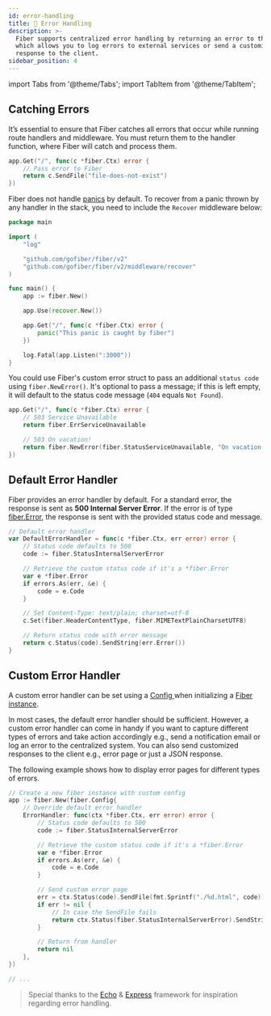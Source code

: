 ```yaml
---
id: error-handling
title: 🐛 Error Handling
description: >-
  Fiber supports centralized error handling by returning an error to the handler
  which allows you to log errors to external services or send a customized HTTP
  response to the client.
sidebar_position: 4
---
```


import Tabs from '@theme/Tabs';
import TabItem from '@theme/TabItem';

## Catching Errors

It’s essential to ensure that Fiber catches all errors that occur while running route handlers and middleware. You must return them to the handler function, where Fiber will catch and process them.

<Tabs>
<TabItem value="example" label="Example">

```go
app.Get("/", func(c *fiber.Ctx) error {
    // Pass error to Fiber
    return c.SendFile("file-does-not-exist")
})
```
</TabItem>
</Tabs>

Fiber does not handle [panics](https://go.dev/blog/defer-panic-and-recover) by default. To recover from a panic thrown by any handler in the stack, you need to include the `Recover` middleware below:

```go title="Example"
package main

import (
    "log"

    "github.com/gofiber/fiber/v2"
    "github.com/gofiber/fiber/v2/middleware/recover"
)

func main() {
    app := fiber.New()

    app.Use(recover.New())

    app.Get("/", func(c *fiber.Ctx) error {
        panic("This panic is caught by fiber")
    })

    log.Fatal(app.Listen(":3000"))
}
```

You could use Fiber's custom error struct to pass an additional `status code` using `fiber.NewError()`. It's optional to pass a message; if this is left empty, it will default to the status code message \(`404` equals `Not Found`\).

```go title="Example"
app.Get("/", func(c *fiber.Ctx) error {
    // 503 Service Unavailable
    return fiber.ErrServiceUnavailable

    // 503 On vacation!
    return fiber.NewError(fiber.StatusServiceUnavailable, "On vacation!")
})
```

## Default Error Handler

Fiber provides an error handler by default. For a standard error, the response is sent as **500 Internal Server Error**. If the error is of type [fiber.Error](https://godoc.org/github.com/gofiber/fiber#Error), the response is sent with the provided status code and message.

```go title="Example"
// Default error handler
var DefaultErrorHandler = func(c *fiber.Ctx, err error) error {
    // Status code defaults to 500
    code := fiber.StatusInternalServerError

    // Retrieve the custom status code if it's a *fiber.Error
    var e *fiber.Error
    if errors.As(err, &e) {
        code = e.Code
    }

    // Set Content-Type: text/plain; charset=utf-8
    c.Set(fiber.HeaderContentType, fiber.MIMETextPlainCharsetUTF8)

    // Return status code with error message
    return c.Status(code).SendString(err.Error())
}
```

## Custom Error Handler

A custom error handler can be set using a [Config ](../api/fiber.md#config)when initializing a [Fiber instance](../api/fiber.md#new).

In most cases, the default error handler should be sufficient. However, a custom error handler can come in handy if you want to capture different types of errors and take action accordingly e.g., send a notification email or log an error to the centralized system. You can also send customized responses to the client e.g., error page or just a JSON response.

The following example shows how to display error pages for different types of errors.

```go title="Example"
// Create a new fiber instance with custom config
app := fiber.New(fiber.Config{
    // Override default error handler
    ErrorHandler: func(ctx *fiber.Ctx, err error) error {
        // Status code defaults to 500
        code := fiber.StatusInternalServerError

        // Retrieve the custom status code if it's a *fiber.Error
        var e *fiber.Error
        if errors.As(err, &e) {
            code = e.Code
        }

        // Send custom error page
        err = ctx.Status(code).SendFile(fmt.Sprintf("./%d.html", code))
        if err != nil {
            // In case the SendFile fails
            return ctx.Status(fiber.StatusInternalServerError).SendString("Internal Server Error")
        }

        // Return from handler
        return nil
    },
})

// ...
```

> Special thanks to the [Echo](https://echo.labstack.com/) & [Express](https://expressjs.com/) framework for inspiration regarding error handling.
